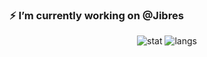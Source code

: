 ### ⚡ I’m currently working on @Jibres


<p align="center">
  
  <img src ="https://github-readme-stats.vercel.app/api?username=mrjavadadib&show_icons=true&count_private=true&hide_border=true" alt='stat'>
  <img src ="https://github-readme-stats.vercel.app/api/top-langs/?username=mrjavadadib&layout=compact&hide_border=true&langs_count=10" alt='langs'>
</p
  

<!--
**MrJavadAdib/mrjavadadib** is a ✨ _special_ ✨ repository because its `README.md` (this file) appears on your GitHub profile.

Here are some ideas to get you started:

- 🔭 I’m currently working on @Jibres
- 🌱 I’m currently learning ...
- 👯 I’m looking to collaborate on ...
- 🤔 I’m looking for help with ...
- 💬 Ask me about ...
- 📫 How to reach me: ...
- 😄 Pronouns: ...
- ⚡ Fun fact: ...
-->
